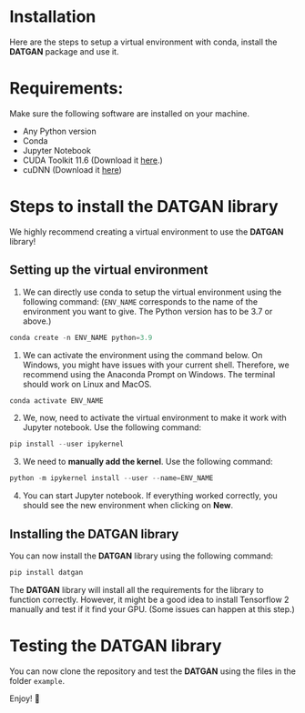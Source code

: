 # Installation

Here are the steps to setup a virtual environment with conda, install the **DATGAN** package and use it.

# Requirements:

Make sure the following software are installed on your machine.

- Any Python version
- Conda
- Jupyter Notebook
- CUDA Toolkit 11.6 (Download it [here](https://developer.nvidia.com/cuda-downloads).)
- cuDNN (Download it [here](https://developer.nvidia.com/cudnn))

# Steps to install the DATGAN library

We highly recommend creating a virtual environment to use the **DATGAN** library!

## Setting up the virtual environment

1. We can directly use conda to setup the virtual environment using the following command: (`ENV_NAME` corresponds to 
   the name of the environment you want to give. The Python version has to be 3.7 or above.)

```python
conda create -n ENV_NAME python=3.9
```

1. We can activate the environment using the command below. On Windows, you might have issues with your current shell. 
   Therefore, we recommend using the Anaconda Prompt on Windows. The terminal should work on Linux and MacOS.

```python
conda activate ENV_NAME
```

2. We, now, need to activate the virtual environment to make it work with Jupyter notebook. Use the following command:

```python
pip install --user ipykernel
```

3. We need to **manually add the kernel**. Use the following command:

```python
python -m ipykernel install --user --name=ENV_NAME
```

4. You can start Jupyter notebook. If everything worked correctly, you should see the new environment when clicking on **New**.

## Installing the DATGAN library

You can now install the **DATGAN** library using the following command:

```python
pip install datgan
```

The **DATGAN** library will install all the requirements for the library to function correctly. However, it might be a 
good idea to install Tensorflow 2 manually and test if it find your GPU. (Some issues can happen at this step.)

# Testing the DATGAN library

You can now clone the repository and test the **DATGAN** using the files in the folder `example`. 

Enjoy! 🥳